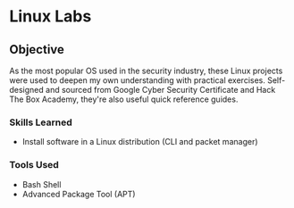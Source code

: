 # Linux Labs

## Objective

As the most popular OS used in the security industry, these Linux projects were used to deepen my own understanding with practical exercises. 
Self-designed and sourced from Google Cyber Security Certificate and Hack The Box Academy, they're also useful quick reference guides.

### Skills Learned

- Install software in a Linux distribution (CLI and packet manager)


### Tools Used

- Bash Shell
- Advanced Package Tool (APT)
